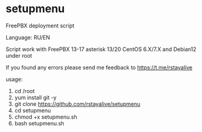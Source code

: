 # setupmenu
FreePBX deployment script

Language: RU/EN

Script work with FreePBX 13-17 asterisk 13/20 CentOS 6.X/7.X and Debian12 under root

If you found any errors please send me feedback to https://t.me/rstayalive

usage:

1. cd /root
2. yum install git -y
3. git clone https://github.com/rstayalive/setupmenu
4. cd setupmenu
5. chmod +x setupmenu.sh
6. bash setupmenu.sh
